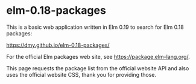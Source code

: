 # elm-0.18-packages

This is a basic web application written in Elm 0.19 to search for Elm 0.18 packages:

https://dmy.github.io/elm-0.18-packages/

For the official Elm packages web site, see https://package.elm-lang.org/.

This page requests the package list from the official website API and also uses the official website CSS, thank you for providing those.
